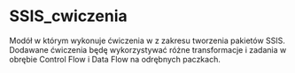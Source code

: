 # SSIS_cwiczenia
 
Modół w którym wykonuje ćwiczenia w z zakresu tworzenia pakietów SSIS. 
Dodawane ćwiczenia będę wykorzystywać różne transformacje i zadania w obrębie Control Flow i Data Flow na odrębnych paczkach.